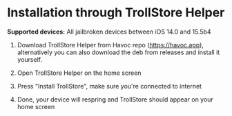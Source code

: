 # Installation through TrollStore Helper

**Supported devices:** All jailbroken devices between iOS 14.0 and 15.5b4

1. Download TrollStore Helper from Havoc repo (https://havoc.app), alternatively you can also download the deb from releases and install it yourself.

2. Open TrollStore Helper on the home screen

3. Press "Install TrollStore", make sure you're connected to internet

4. Done, your device will respring and TrollStore should appear on your home screen